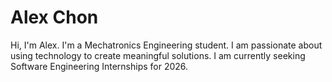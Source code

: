 # Alex Chon
Hi, I'm Alex. I'm a Mechatronics Engineering student. I am passionate about using technology to create meaningful solutions.
I am currently seeking Software Engineering Internships for 2026. 
